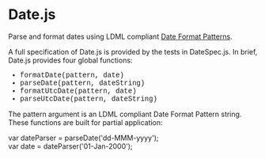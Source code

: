 # Date.js
Parse and format dates using LDML compliant <a href="http://unicode.org/reports/tr35/tr35-dates.html" target="_blank">Date Format Patterns</a>.
<p>A full specification of Date.js is provided by the tests in DateSpec.js.  In brief, Date.js provides four global functions:</p>

<ul style="font-family: Courier">
<li>formatDate(pattern, date)</li>
<li>parseDate(pattern, dateString)</li>
<li>formatUtcDate(pattern, date)</li>
<li>parseUtcDate(pattern, dateString)</li>
</ul>
The pattern argument is an LDML compliant Date Format Pattern string.  These functions are built for partial application:

var dateParser = parseDate('dd-MMM-yyyy');<br>
var date = dateParser('01-Jan-2000');


